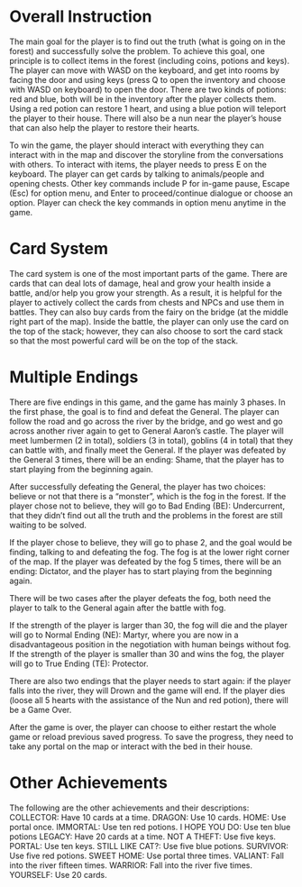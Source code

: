 # Overall Instruction
The main goal for the player is to find out the truth (what is going on in the forest) and successfully solve the problem. To achieve this goal, one principle is to collect items in the forest (including coins, potions and keys). The player can move with WASD on the keyboard, and get into rooms by facing the door and using keys (press Q to open the inventory and choose with WASD on keyboard) to open the door. There are two kinds of potions: red and blue, both will be in the inventory after the player collects them. Using a red potion can restore 1 heart, and using a blue potion will teleport the player to their house. There will also be a nun near the player’s house that can also help the player to restore their hearts.

To win the game, the player should interact with everything they can interact with in the map and discover the storyline from the conversations with others. To interact with items, the player needs to press E on the keyboard. The player can get cards by talking to animals/people and opening chests. Other key commands include P for in-game pause, Escape (Esc) for option menu, and Enter to proceed/continue dialogue or choose an option. Player can check the key commands in option menu anytime in the game.

# Card System
The card system is one of the most important parts of the game. There are cards that can deal lots of damage, heal and grow your health inside a battle, and/or help you grow your strength. As a result, it is helpful for the player to actively collect the cards from chests and NPCs and use them in battles. They can also buy cards from the fairy on the bridge (at the middle right part of the map). Inside the battle, the player can only use the card on the top of the stack; however, they can also choose to sort the card stack so that the most powerful card will be on the top of the stack.

# Multiple Endings
There are five endings in this game, and the game has mainly 3 phases. In the first phase, the goal is to find and defeat the General. The player can follow the road and go across the river by the bridge, and go west and go across another river again to get to General Aaron’s castle. The player will meet lumbermen (2 in total), soldiers (3 in total), goblins (4 in total) that they can battle with, and finally meet the General. If the player was defeated by the General 3 times, there will be an ending: Shame, that the player has to start playing from the beginning again.

After successfully defeating the General, the player has two choices: believe or not that there is a “monster”, which is the fog in the forest. If the player chose not to believe, they will go to Bad Ending (BE): Undercurrent, that they didn’t find out all the truth and the problems in the forest are still waiting to be solved.

If the player chose to believe, they will go to phase 2, and the goal would be finding, talking to and defeating the fog. The fog is at the lower right corner of the map. If the player was defeated by the fog 5 times, there will be an ending: Dictator, and the player has to start playing from the beginning again.

There will be two cases after the player defeats the fog, both need the player to talk to the General again after the battle with fog.

If the strength of the player is larger than 30, the fog will die and the player will go to Normal Ending (NE): Martyr, where you are now in a disadvantageous position in the negotiation with human beings without fog. If the strength of the player is smaller than 30 and wins the fog, the player will go to True Ending (TE): Protector. 

There are also two endings that the player needs to start again: if the player falls into the river, they will Drown and the game will end. If the player dies (loose all 5 hearts with the assistance of the Nun and red potion), there will be a Game Over. 

After the game is over, the player can choose to either restart the whole game or reload previous saved progress. To save the progress, they need to take any portal on the map or interact with the bed in their house. 

# Other Achievements
The following are the other achievements and their descriptions:
COLLECTOR: Have 10 cards at a time.
DRAGON: Use 10 cards.
HOME: Use portal once.
IMMORTAL: Use ten red potions.
I HOPE YOU DO: Use ten blue potions
LEGACY: Have 20 cards at a time.
NOT A THEFT: Use five keys.
PORTAL: Use ten keys.
STILL LIKE CAT?: Use five blue potions.
SURVIVOR: Use five red potions.
SWEET HOME: Use portal three times.
VALIANT: Fall into the river fifteen times.
WARRIOR: Fall into the river five times.
YOURSELF: Use 20 cards.